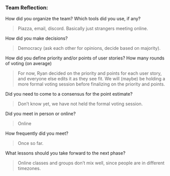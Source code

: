 ### Team Reflection:
How did you organize the team? Which tools did you use, if any?
> Piazza, email, discord. Basically just strangers meeting online.

How did you make decisions?
> Democracy (ask each other for opinions, decide based on majority).

How did you define priority and/or points of user stories? How many rounds of voting (on average)
> For now, Ryan decided on the priority and points for each user story, and everyone else edits it as they see fit. We will (maybe) be holding a more formal voting session before finalizing on the priority and points.

Did you need to come to a consensus for the point estimate?
> Don’t know yet, we have not held the formal voting session.

Did you meet in person or online?
> Online

How frequently did you meet?
> Once so far.

What lessons should you take forward to the next phase?
> Online classes and groups don’t mix well, since people are in different timezones.

